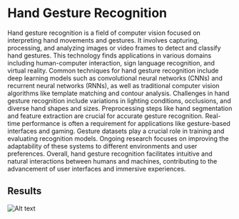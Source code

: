 # Hand Gesture Recognition

Hand gesture recognition is a field of computer vision 
focused on interpreting hand movements and gestures. It 
involves capturing, processing, and analyzing images or 
video frames to detect and classify hand gestures. This 
technology finds applications in various domains including 
human-computer interaction, sign language recognition, and 
virtual reality. Common techniques for hand gesture 
recognition include deep learning models such as 
convolutional neural networks (CNNs) and recurrent neural 
networks (RNNs), as well as traditional computer vision 
algorithms like template matching and contour analysis. 
Challenges in hand gesture recognition include variations in 
lighting conditions, occlusions, and diverse hand shapes and 
sizes. Preprocessing steps like hand segmentation and 
feature extraction are crucial for accurate gesture 
recognition. Real-time performance is often a requirement 
for applications like gesture-based interfaces and gaming. 
Gesture datasets play a crucial role in training and 
evaluating recognition models. Ongoing research focuses on 
improving the adaptability of these systems to different 
environments and user preferences. Overall, hand gesture 
recognition facilitates intuitive and natural interactions 
between humans and machines, contributing to the 
advancement of user interfaces and immersive experiences.

## Results
![Alt text](https://www.google.com/imgres?q=how%20are%20you%20in%20sign%20language&imgurl=https%3A%2F%2Fwww.rickhansen.com%2Fsites%2Fdefault%2Ffiles%2Finline-images%2FHow%2520are%2520you.png&imgrefurl=https%3A%2F%2Fwww.rickhansen.com%2Fnews-stories%2Fblog%2F6-more-asl-signs-beginners&docid=4M4AfZioD4l2kM&tbnid=ZmaXi5Q-ifntKM&vet=12ahUKEwjQ-6iGuc6FAxW8s1YBHWJaAfIQM3oECBUQAA..i&w=665&h=474&hcb=2&ved=2ahUKEwjQ-6iGuc6FAxW8s1YBHWJaAfIQM3oECBUQAA)

